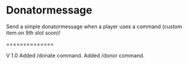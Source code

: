 Donatormessage
==============

Send a simple donatormessage when a player uses a command (custom item on 9th slot soon)!

==============

V 1.0
Added /donate command.
Added /donor command.
